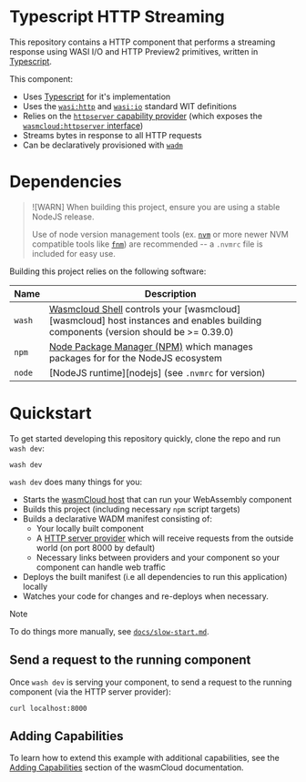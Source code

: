 # Typescript HTTP Streaming

This repository contains a HTTP component that performs a streaming response using WASI I/O and HTTP Preview2 primitives, written in [Typescript][ts].

This component:

- Uses [Typescript][ts] for it's implementation
- Uses the [`wasi:http`][wasi-http] and [`wasi:io`][wasi-io] standard WIT definitions
- Relies on the [`httpserver` capability provider][httpserver-provider] (which exposes the [`wasmcloud:httpserver` interface][httpserver-interface])
- Streams bytes in response to all HTTP requests
- Can be declaratively provisioned with [`wadm`][wadm]

[ts]: https://www.typescriptlang.org/
[wasi-http]: https://github.com/WebAssembly/wasi-http
[wasi-io]: https://github.com/WebAssembly/wasi-io
[httpserver-provider]: https://github.com/wasmCloud/wasmCloud/tree/main/crates/providers/http-server
[httpserver-interface]: https://github.com/wasmCloud/interfaces/tree/main/httpserver
[wadm]: https://github.com/wasmCloud/wadm

# Dependencies

> ![WARN]
> When building this project, ensure you are using a stable NodeJS release.
>
> Use of node version management tools (ex. [`nvm`](https://github.com/nvm-sh/nvm) or more newer NVM
> compatible tools like [`fnm`](https://github.com/Schniz/fnm)) are recommended -- a `.nvmrc` file is
> included for easy use.

Building this project relies on the following software:

| Name   | Description                                                                                                                               |
| ------ | ----------------------------------------------------------------------------------------------------------------------------------------- |
| `wash` | [Wasmcloud Shell][wash] controls your [wasmcloud][wasmcloud] host instances and enables building components (version should be >= 0.39.0) |
| `npm`  | [Node Package Manager (NPM)][npm] which manages packages for for the NodeJS ecosystem                                                     |
| `node` | [NodeJS runtime][nodejs] (see `.nvmrc` for version)                                                                                       |

[wash]: https://github.com/wasmCloud/wasmCloud/tree/main/crates/wash-cli
[node]: https://nodejs.org
[npm]: https://github.com/npm/cli

# Quickstart

To get started developing this repository quickly, clone the repo and run `wash dev`:

```console
wash dev
```

`wash dev` does many things for you:

- Starts the [wasmCloud host][wasmcloud-host] that can run your WebAssembly component
- Builds this project (including necessary `npm` script targets)
- Builds a declarative WADM manifest consisting of:
  - Your locally built component
  - A [HTTP server provider][httpserver-provider] which will receive requests from the outside world (on port 8000 by default)
  - Necessary links between providers and your component so your component can handle web traffic
- Deploys the built manifest (i.e all dependencies to run this application) locally
- Watches your code for changes and re-deploys when necessary.

> [!NOTE]
> To do things more manually, see [`docs/slow-start.md`][slow-start-docs].

[wasmcloud-host]: https://wasmcloud.com/docs/concepts/hosts
[slow-start-docs]: https://github.com/wasmCloud/typescript/blob/main/examples/components/http-streaming/docs/slow-start.md

## Send a request to the running component

Once `wash dev` is serving your component, to send a request to the running component (via the HTTP server provider):

```console
curl localhost:8000
```

## Adding Capabilities

To learn how to extend this example with additional capabilities, see the [Adding Capabilities](https://wasmcloud.com/docs/tour/adding-capabilities?lang=typescript) section of the wasmCloud documentation.
